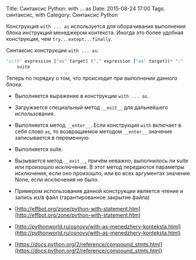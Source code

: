 Title: Синтаксис Python: with ... as
Date: 2015-08-24 17:00
Tags: синтаксис, with
Category: Синтаксис Python 

Конструкция ```with ... as``` используется для оборачивания выполнения блока инструкций менеджером контекста. Иногда это более удобная конструкция, чем ```try...except...finally```.

Синтаксис конструкции ```with ... as```:

```python
"with" expression ["as" target] ("," expression ["as" target])* ":"
    suite
```

Теперь по порядку о том, что происходит при выполнении данного блока:

- Выполняется выражение в конструкции ```with ... as```.
- Загружается специальный метод ```__exit__``` для дальнейшего использования.
- Выполняется метод ```__enter__```. Если конструкция ```with``` включает в себя слово ```as```, то возвращаемое методом ```__enter__``` значение записывается в переменную.
- Выполняется suite.
- Вызывается метод ```__exit__```, причём неважно, выполнилось ли suite или произошло исключение. В этот метод передаются параметры исключения, если оно произошло, или во всех аргументах значение None, если исключения не было.
- Примером использования данной конструкции является чтение и запись из/в файл (гарантированное закрытие файла)

- [http://effbot.org/zone/python-with-statement.htm](http://effbot.org/zone/python-with-statement.htm)
- [http://pythonworld.ru/osnovy/with-as-menedzhery-konteksta.html](http://pythonworld.ru/osnovy/with-as-menedzhery-konteksta.html)
- [https://docs.python.org/2/reference/compound_stmts.html](https://docs.python.org/2/reference/compound_stmts.html)
